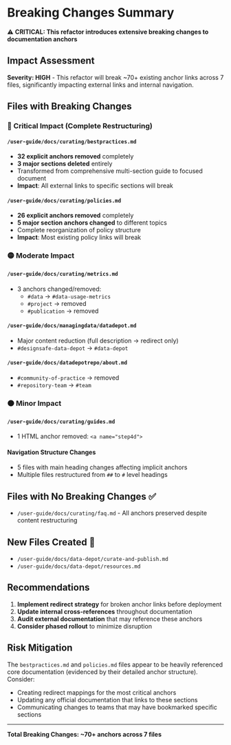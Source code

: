 # Breaking Changes Summary

⚠️ **CRITICAL: This refactor introduces extensive breaking changes to documentation anchors**

## Impact Assessment

**Severity: HIGH** - This refactor will break ~70+ existing anchor links across 7 files, significantly impacting external links and internal navigation.

## Files with Breaking Changes

### 🔴 Critical Impact (Complete Restructuring)

#### `/user-guide/docs/curating/bestpractices.md`
- **32 explicit anchors removed** completely
- **3 major sections deleted** entirely  
- Transformed from comprehensive multi-section guide to focused document
- **Impact**: All external links to specific sections will break

#### `/user-guide/docs/curating/policies.md`
- **26 explicit anchors removed** completely
- **5 major section anchors changed** to different topics
- Complete reorganization of policy structure
- **Impact**: Most existing policy links will break

### 🟡 Moderate Impact

#### `/user-guide/docs/curating/metrics.md`
- 3 anchors changed/removed:
  - `#data` → `#data-usage-metrics`
  - `#project` → removed
  - `#publication` → removed

#### `/user-guide/docs/managingdata/datadepot.md`
- Major content reduction (full description → redirect only)
- `#designsafe-data-depot` → `#data-depot`

#### `/user-guide/docs/datadepotrepo/about.md`
- `#community-of-practice` → removed
- `#repository-team` → `#team`

### 🟠 Minor Impact

#### `/user-guide/docs/curating/guides.md`
- 1 HTML anchor removed: `<a name="step4d">`

#### Navigation Structure Changes
- 5 files with main heading changes affecting implicit anchors
- Multiple files restructured from `##` to `#` level headings

## Files with No Breaking Changes ✅

- `/user-guide/docs/curating/faq.md` - All anchors preserved despite content restructuring

## New Files Created 📁

- `/user-guide/docs/data-depot/curate-and-publish.md`
- `/user-guide/docs/data-depot/resources.md`

## Recommendations

1. **Implement redirect strategy** for broken anchor links before deployment
2. **Update internal cross-references** throughout documentation
3. **Audit external documentation** that may reference these anchors
4. **Consider phased rollout** to minimize disruption

## Risk Mitigation

The `bestpractices.md` and `policies.md` files appear to be heavily referenced core documentation (evidenced by their detailed anchor structure). Consider:

- Creating redirect mappings for the most critical anchors
- Updating any official documentation that links to these sections
- Communicating changes to teams that may have bookmarked specific sections

---
**Total Breaking Changes: ~70+ anchors across 7 files**